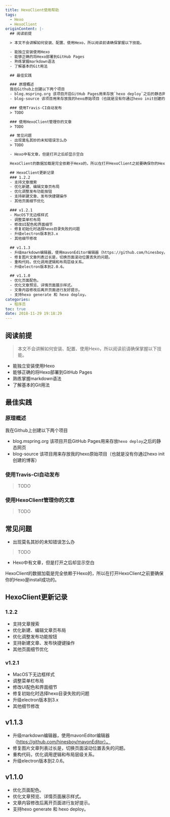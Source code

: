 ```yaml
---
title: HexoClient使用帮助
tags:
  - Hexo
  - HexoClient
originContent: |-
  ## 阅读前提

  > 本文不会讲解如何安装、配置、使用Hexo，所以阅读前请确保掌握以下技能。

  - 能独立安装使用Hexo
  - 能够正确的将Hexo部署到GitHub Pages
  - 熟练掌握markdown语法
  - 了解基本的Git用法

  ## 最佳实践

  ### 原理概述
  我在Github上创建以下两个项目
  - blog.mspring.org 该项目开启GitHub Pages用来存放`hexo deploy`之后的静态网页
  - blog-source 该项目用来存放我的hexo原始项目（也就是没有你通过hexo init创建的博客）

  ### 使用Travis-CI自动发布
  > TODO

  ### 使用HexoClient管理你的文章
  > TODO

  ## 常见问题
  - 出现莫名其妙的未知错误怎么办
  > TODO

  - Hexo中有文章，但是打开之后却显示空白

  HexoClient的数据加载是完全依赖于Hexo的，所以在打开HexoClient之前要确保你的Hexo是install成功的。

  ## HexoClient更新记录
  ### 1.2.2
  - 支持文章搜索
  - 优化新建、编辑文章页布局
  - 优化调整发布功能按钮
  - 支持新建文章、发布快捷键操作
  - 其他页面细节优化

  ### v1.2.1
  - MacOS下无边框样式
  - 调整菜单栏布局
  - 修改UI配色和界面细节
  - 修复初始化时选择hexo目录失败的问题
  - 升级electron版本到3.x
  - 其他细节修改

  ## v1.1.3
  - 升级markdown编辑器，使用mavonEditor编辑器（https://github.com/hinesboy/mavonEditor）。
  - 修复图片文章列表过长是，切换页面滚动位置丢失的问题。
  - 重构代码，优化调用逻辑和布局层级关系。
  - 升级electron版本到2.0.6。

  ## v1.1.0
  - 优化页面配色。
  - 优化文章预览、详情页面展示样式。
  - 文章内容修改后离开页面进行友好提示。
  - 支持hexo generate 和 hexo deploy。
categories:
  - 程序员
toc: true
date: 2018-11-29 19:18:29
---
```


## 阅读前提

> 本文不会讲解如何安装、配置、使用Hexo，所以阅读前请确保掌握以下技能。

- 能独立安装使用Hexo
- 能够正确的将Hexo部署到GitHub Pages
- 熟练掌握markdown语法
- 了解基本的Git用法

## 最佳实践

### 原理概述
我在Github上创建以下两个项目
- blog.mspring.org 该项目开启GitHub Pages用来存放`hexo deploy`之后的静态网页
- blog-source 该项目用来存放我的hexo原始项目（也就是没有你通过hexo init创建的博客）

### 使用Travis-CI自动发布
> TODO 

### 使用HexoClient管理你的文章
> TODO

## 常见问题
- 出现莫名其妙的未知错误怎么办
> TODO

- Hexo中有文章，但是打开之后却显示空白

HexoClient的数据加载是完全依赖于Hexo的，所以在打开HexoClient之前要确保你的Hexo是install成功的。

## HexoClient更新记录
### 1.2.2
- 支持文章搜索
- 优化新建、编辑文章页布局
- 优化调整发布功能按钮
- 支持新建文章、发布快捷键操作
- 其他页面细节优化

### v1.2.1
- MacOS下无边框样式
- 调整菜单栏布局
- 修改UI配色和界面细节
- 修复初始化时选择hexo目录失败的问题
- 升级electron版本到3.x
- 其他细节修改

## v1.1.3
- 升级markdown编辑器，使用mavonEditor编辑器（https://github.com/hinesboy/mavonEditor）。
- 修复图片文章列表过长是，切换页面滚动位置丢失的问题。
- 重构代码，优化调用逻辑和布局层级关系。
- 升级electron版本到2.0.6。

## v1.1.0
- 优化页面配色。
- 优化文章预览、详情页面展示样式。
- 文章内容修改后离开页面进行友好提示。
- 支持hexo generate 和 hexo deploy。